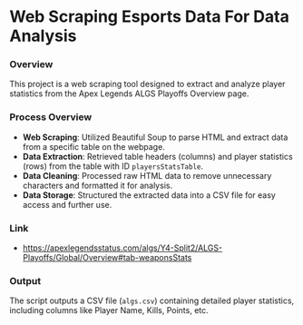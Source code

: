 
# Web Scraping Esports Data For Data Analysis 

### Overview
This project is a web scraping tool designed to extract and analyze player statistics from the Apex Legends ALGS Playoffs Overview page.
### Process Overview
- **Web Scraping**: Utilized Beautiful Soup to parse HTML and extract data from a specific table on the webpage.
- **Data Extraction**: Retrieved table headers (columns) and player statistics (rows) from the table with ID `playersStatsTable`.
- **Data Cleaning**: Processed raw HTML data to remove unnecessary characters and formatted it for analysis.
- **Data Storage**: Structured the extracted data into a CSV file for easy access and further use.
### Link
- https://apexlegendsstatus.com/algs/Y4-Split2/ALGS-Playoffs/Global/Overview#tab-weaponsStats
### Output
The script outputs a CSV file (`algs.csv`) containing detailed player statistics, including columns like Player Name, Kills, Points, etc.
